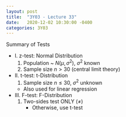 ```yaml
---
layout: post
title:  "3Y03 - Lecture 33"
date:   2020-12-02 10:30:00 -0400
categories: 3Y03
---
```


Summary of Tests
- I. z-test: Normal Distribution
    1. Population ~ $N(\mu, \sigma^2)$, $\sigma^2$ known
    2. Sample size $n \gt 30$ (central limit theory)
- II. t-test: t-Distribution
    1. Sample size $n \leq 30$, $\sigma^2$ unknown
    - Also used for linear regression
- III. F-test: F-Distribution
    1. Two-sides test ONLY $(\neq)$
        - Otherwise, use t-test